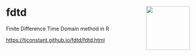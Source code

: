 # fdtd <img src="ThesisFigs/logo.png" align="right" width = 120px/>
Finite Difference Time Domain method in R

<https://tjconstant.github.io/fdtd/fdtd.html>
